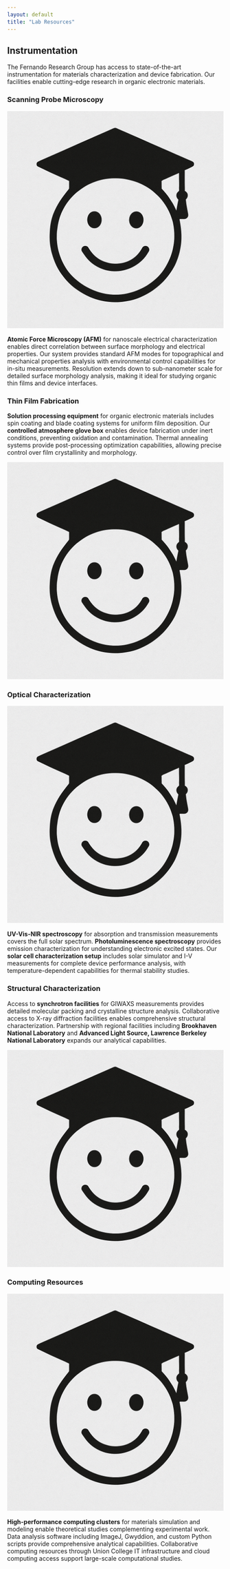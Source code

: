 ```yaml
---
layout: default
title: "Lab Resources"
---
```


## Instrumentation

The Fernando Research Group has access to state-of-the-art instrumentation for materials characterization and device fabrication. Our facilities enable cutting-edge research in organic electronic materials.

<div class="research-card">
    <div class="research-header">
        <h3>Scanning Probe Microscopy</h3>
    </div>
    <div class="research-content-section">
        <div class="research-image-section">
            <img src="assets/img/placeholder/smiley.png" alt="AFM Setup">
        </div>
        <div class="research-text">
            <p><strong>Atomic Force Microscopy (AFM)</strong> for nanoscale electrical characterization enables direct correlation between surface morphology and electrical properties. Our system provides standard AFM modes for topographical and mechanical properties analysis with environmental control capabilities for in-situ measurements. Resolution extends down to sub-nanometer scale for detailed surface morphology analysis, making it ideal for studying organic thin films and device interfaces.</p>
        </div>
    </div>
</div>

<div class="research-card">
    <div class="research-header">
        <h3>Thin Film Fabrication</h3>
    </div>
    <div class="research-content-section">
        <div class="research-text">
            <p><strong>Solution processing equipment</strong> for organic electronic materials includes spin coating and blade coating systems for uniform film deposition. Our <strong>controlled atmosphere glove box</strong> enables device fabrication under inert conditions, preventing oxidation and contamination. Thermal annealing systems provide post-processing optimization capabilities, allowing precise control over film crystallinity and morphology.</p>
        </div>
        <div class="research-image-section">
            <img src="assets/img/placeholder/smiley.png" alt="Fabrication Equipment">
        </div>
    </div>
</div>

<div class="research-card">
    <div class="research-header">
        <h3>Optical Characterization</h3>
    </div>
    <div class="research-content-section">
        <div class="research-image-section">
            <img src="assets/img/placeholder/smiley.png" alt="Spectroscopy Setup">
        </div>
        <div class="research-text">
            <p><strong>UV-Vis-NIR spectroscopy</strong> for absorption and transmission measurements covers the full solar spectrum. <strong>Photoluminescence spectroscopy</strong> provides emission characterization for understanding electronic excited states. Our <strong>solar cell characterization setup</strong> includes solar simulator and I-V measurements for complete device performance analysis, with temperature-dependent capabilities for thermal stability studies.</p>
        </div>
    </div>
</div>

<div class="research-card">
    <div class="research-header">
        <h3>Structural Characterization</h3>
    </div>
    <div class="research-content-section">
        <div class="research-text">
            <p>Access to <strong>synchrotron facilities</strong> for GIWAXS measurements provides detailed molecular packing and crystalline structure analysis. Collaborative access to X-ray diffraction facilities enables comprehensive structural characterization. Partnership with regional facilities including <strong>Brookhaven National Laboratory</strong> and <strong>Advanced Light Source, Lawrence Berkeley National Laboratory</strong> expands our analytical capabilities.</p>
        </div>
        <div class="research-image-section">
            <img src="assets/img/placeholder/smiley.png" alt="Synchrotron Access">
        </div>
    </div>
</div>

<div class="research-card">
    <div class="research-header">
        <h3>Computing Resources</h3>
    </div>
    <div class="research-content-section">
        <div class="research-image-section">
            <img src="assets/img/placeholder/smiley.png" alt="Computing Cluster">
        </div>
        <div class="research-text">
            <p><strong>High-performance computing clusters</strong> for materials simulation and modeling enable theoretical studies complementing experimental work. Data analysis software including ImageJ, Gwyddion, and custom Python scripts provide comprehensive analytical capabilities. Collaborative computing resources through Union College IT infrastructure and cloud computing access support large-scale computational studies.</p>
        </div>
    </div>
</div>

<!--
## Collaborative Facilities

### Research Partnerships
- University of Illinois Urbana-Champaign
- Binghamton University (SUNY)
- Brookhaven National Laboratory
- Advanced Light Source, Lawrence Berkeley National Laboratory

### Access to National Facilities
- Synchrotron beamlines for advanced structural characterization
- National laboratories for specialized measurements and techniques
- Computational resources through XSEDE and other national networks
-->

<!-- **Equipment Access**: For information about instrument availability, training requirements, or collaborative access, please contact Dr. Fernando to schedule training sessions and reserve instrument time. -->

<!-- **Safety Note**: All equipment usage requires proper safety training and certification. Students must complete facility-specific training before independent instrument operation. -->